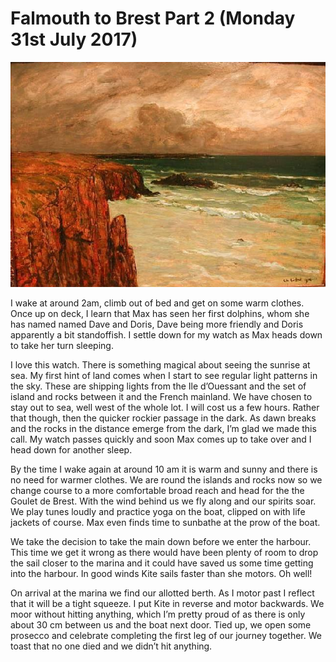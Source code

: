 
# Falmouth to Brest Part 2 (Monday 31st July 2017) #

![*Sea Landscape in Brittany (1912) Charles Cottet*](../images/Brittany.jpg "Brittany")

I wake at around 2am, climb out of bed and get on some warm clothes. Once up on deck, I learn that Max has seen her first dolphins, whom she has named named Dave and Doris, Dave being more friendly and Doris apparently a bit standoffish. I settle down for my watch as Max heads down to take her turn sleeping.

I love this watch. There is something magical about seeing the sunrise at sea. My first hint of land comes when I start to see regular light patterns in the sky. These are shipping lights from the Ile d’Ouessant and the set of island and rocks between it and the French mainland. We have chosen to stay out to sea, well west of the whole lot. I will cost us a few hours. Rather that though, then the quicker rockier passage in the dark. As dawn breaks and the rocks in the distance emerge from the dark, I’m glad we made this call. My watch passes quickly and soon Max comes up to take over and I head down for another sleep.

By the time I wake again at around 10 am it is warm and sunny and there is no need for warmer clothes. We are round the islands and rocks now so we change course to a more comfortable broad reach and head for the the Goulet de Brest. With the wind behind us we fly along and our spirits soar. We play tunes loudly and practice yoga on the boat, clipped on with life jackets of course. Max even finds time to sunbathe at the prow of the boat.

We take the decision to take the main down before we enter the harbour. This time we get it wrong as there would have been plenty of room to drop the sail closer to the marina and it could have saved us some time getting into the harbour. In good winds Kite sails faster than she motors. Oh well!

On arrival at the marina we find our allotted berth. As I motor past I reflect that it will be a tight squeeze. I put Kite in reverse and motor backwards. We moor without hitting anything, which I’m pretty proud of as there is only about 30 cm between us and the boat next door. Tied up, we open some prosecco and celebrate completing the first leg of our journey together. We toast that no one died and we didn’t hit anything.
